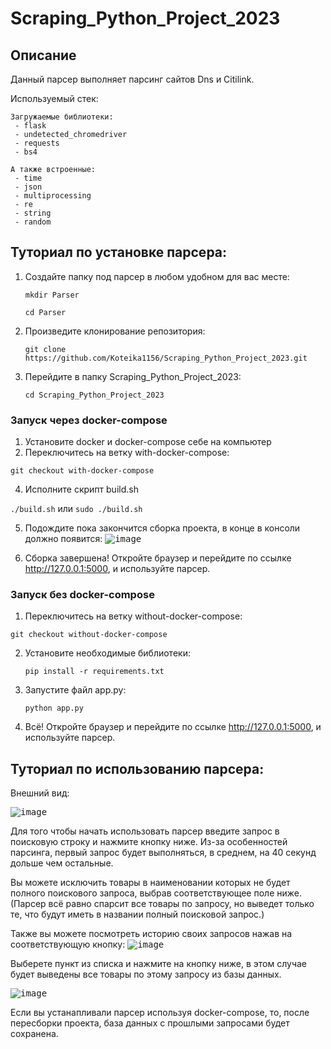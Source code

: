 # Scraping_Python_Project_2023

## Описание

Данный парсер выполняет парсинг сайтов Dns и Citilink.

Используемый стек:

    Загружаемые библиотеки:
     - flask
     - undetected_chromedriver
     - requests
     - bs4
      
    А также встроенные:
     - time
     - json
     - multiprocessing
     - re
     - string
     - random
  
## Туториал по установке парсера:

1) Создайте папку под парсер в любом удобном для вас месте:
   
   `mkdir Parser`
   
   `cd Parser`
   
3) Произведите клонирование репозитория:
   
   `git clone https://github.com/Koteika1156/Scraping_Python_Project_2023.git`
   
5) Перейдите в папку Scraping_Python_Project_2023:
   
   `cd Scraping_Python_Project_2023`

### Запуск через docker-compose

1) Установите docker и docker-compose себе на компьютер
2) Переключитесь на ветку with-docker-compose:

  `git checkout with-docker-compose`
    
4) Исполните скрипт build.sh

  `./build.sh` или `sudo ./build.sh`

5) Подождите пока закончится сборка проекта, в конце в консоли должно появится:
<kbd>![image](https://github.com/Koteika1156/Scraping_Python_Project_2023/assets/89998783/7e690ee0-643d-46dd-a43a-d5209331af1f)</kbd>

6) Сборка завершена! Откройте браузер и перейдите по ссылке http://127.0.0.1:5000, и используйте парсер.

### Запуск без docker-compose
1) Переключитесь на ветку without-docker-compose:

`git checkout without-docker-compose`

2) Установите необходимые библиотеки:

   `pip install -r requirements.txt`

3) Запустите файл app.py:

   `python app.py`

6) Всё! Откройте браузер и перейдите по ссылке http://127.0.0.1:5000, и используйте парсер.

## Туториал по использованию парсера:

Внешний вид:

<kbd>![image](https://github.com/Koteika1156/Scraping_Python_Project_2023/assets/89998783/f028fcd7-6235-456b-ac9d-2be0994c2d54)</kbd>

Для того чтобы начать использовать парсер введите запрос в поисковую строку и нажмите кнопку ниже.
Из-за особенностей парсинга, первый запрос будет выполняться, в среднем, на 40 секунд дольше чем остальные.

Вы можете исключить товары в наименовании которых не будет полного поискового запроса, выбрав соответствующее поле ниже.(Парсер всё равно спарсит все товары по запросу, но выведет только те, что будут иметь в названии полный поисковой запрос.)

Также вы можете посмотреть историю своих запросов нажав на соответствующую кнопку:
<kbd>![image](https://github.com/Koteika1156/Scraping_Python_Project_2023/assets/89998783/7be9eed5-adb3-4117-968d-d7d8e78d7c61)</kbd>

Выберете пункт из списка и нажмите на кнопку ниже, в этом случае будет выведены все товары по этому запросу из базы данных.

<kbd>![image](https://github.com/Koteika1156/Scraping_Python_Project_2023/assets/89998783/cc55f5ed-350e-4fa6-b045-31bcabf65fab)</kbd>

Если вы устанапливали парсер используя docker-compose, то, после пересборки проекта, база данных с прошлыми запросами будет сохранена.
